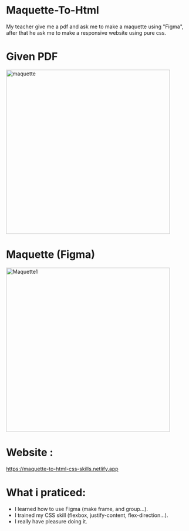 # Maquette-To-Html

My teacher give me a pdf and ask me to make a maquette using "Figma", after that he ask me to make a responsive website using pure css.

# Given PDF

<img width="446" alt="maquette" src="https://user-images.githubusercontent.com/56839789/85950669-6fae9c00-b95e-11ea-95ee-63c6809a45be.jpg">

# Maquette (Figma)
<img width="446" alt="Maquette1" src="https://user-images.githubusercontent.com/56839789/85950859-991bf780-b95f-11ea-8182-3be896a52f24.png">


# Website :

https://maquette-to-html-css-skills.netlify.app

# What i praticed:

- I learned how to use Figma (make frame, and group...).
- I trained my CSS skill (flexbox, justify-content, flex-direction...).
- I really have pleasure doing it.

